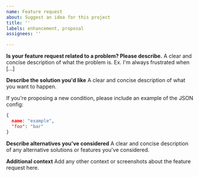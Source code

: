 ```yaml
---
name: Feature request
about: Suggest an idea for this project
title: ''
labels: enhancement, proposal
assignees: ''

---
```


**Is your feature request related to a problem? Please describe.**
A clear and concise description of what the problem is. Ex. I'm always frustrated when [...]

**Describe the solution you'd like**
A clear and concise description of what you want to happen.

If you're proposing a new condition, please include an example of the JSON config:

```json
{
  name: "example",
  "foo": "bar"
}
```

**Describe alternatives you've considered**
A clear and concise description of any alternative solutions or features you've considered.

**Additional context**
Add any other context or screenshots about the feature request here.
